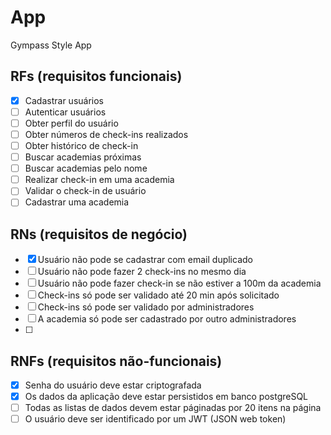 # App

Gympass Style App

## RFs (requisitos funcionais)

- [x] Cadastrar usuários
- [ ] Autenticar usuários
- [ ] Obter perfil do usuário
- [ ] Obter números de check-ins realizados 
- [ ] Obter histórico de check-in
- [ ] Buscar academias próximas
- [ ] Buscar academias pelo nome
- [ ] Realizar check-in em uma academia
- [ ] Validar o check-in de usuário
- [ ] Cadastrar uma academia

## RNs (requisitos de negócio)

- [x] Usuário não pode se cadastrar com email duplicado
- [ ] Usuário não pode fazer 2 check-ins no mesmo dia
- [ ] Usuário não pode fazer check-in se não estiver a 100m da academia
- [ ] Check-ins só pode ser validado até 20 min após solicitado
- [ ] Check-ins só pode ser validado por administradores
- [ ] A academia só pode ser cadastrado por outro administradores
- [ ] 

## RNFs (requisitos não-funcionais)
- [x] Senha do usuário deve estar criptografada
- [x] Os dados da aplicação deve estar persistidos em banco postgreSQL
- [ ] Todas as listas de dados devem estar páginadas por 20 itens na página
- [ ] O usuário deve ser identificado por um JWT (JSON web token)

